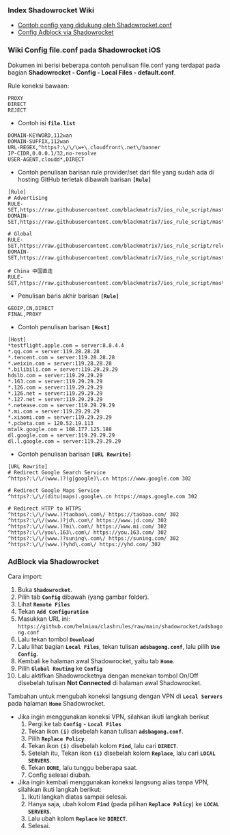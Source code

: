 ### Index Shadowrocket Wiki
  - [Contoh config yang didukung oleh Shadowrocket.conf](#wiki-config-fileconf-pada-shadowrocket-ios)
  - [Config Adblock via Shadowrocket](#adblock-via-shadowrocket)

### Wiki Config file.conf pada Shadowrocket iOS

Dokumen ini berisi beberapa contoh penulisan file.conf yang terdapat pada bagian **Shadowrocket - Config - Local Files - default.conf**.

Rule koneksi bawaan:
```
PROXY 
DIRECT 
REJECT
```

- Contoh isi **`file.list`**
```
DOMAIN-KEYWORD,112wan
DOMAIN-SUFFIX,112wan
URL-REGEX,^https?:\/\/\w+\.cloudfront\.net\/banner
IP-CIDR,0.0.0.1/32,no-resolve
USER-AGENT,cloudd*,DIRECT 
```

- Contoh penulisan barisan rule provider/set dari file yang sudah ada di hosting GitHub terletak dibawah barisan **``[Rule]``**
```
[Rule]
# Advertising
RULE-SET,https://raw.githubusercontent.com/blackmatrix7/ios_rule_script/master/rule/Loon/Advertising/Advertising.list,REJECT
DOMAIN-SET,https://raw.githubusercontent.com/blackmatrix7/ios_rule_script/master/rule/Loon/Advertising/Advertising_Domain.list,REJECT

# Global
RULE-SET,https://raw.githubusercontent.com/blackmatrix7/ios_rule_script/release/rule/Loon/Proxy/Proxy.list,PROXY
DOMAIN-SET,https://raw.githubusercontent.com/blackmatrix7/ios_rule_script/master/rule/Loon/Proxy/Proxy_Domain.list,PROXY

# China 中国直连
RULE-SET,https://raw.githubusercontent.com/blackmatrix7/ios_rule_script/master/rule/Loon/China/China.list,DIRECT
```

- Penulisan baris akhir barisan **``[Rule]``**
```
GEOIP,CN,DIRECT
FINAL,PROXY
```

- Contoh penulisan barisan **``[Host]``**
```
[Host]
*testflight.apple.com = server:8.8.4.4
*.qq.com = server:119.28.28.28
*.tencent.com = server:119.28.28.28
*.weixin.com = server:119.28.28.28
*.bilibili.com = server:119.29.29.29
hdslb.com = server:119.29.29.29
*.163.com = server:119.29.29.29
*.126.com = server:119.29.29.29
*.126.net = server:119.29.29.29
*.127.net = server:119.29.29.29
*.netease.com = server:119.29.29.29
*.mi.com = server:119.29.29.29
*.xiaomi.com = server:119.29.29.29
*.pcbeta.com = 120.52.19.113
mtalk.google.com = 108.177.125.188
dl.google.com = server:119.29.29.29
dl.l.google.com = server:119.29.29.29
```

- Contoh penulisan barisan **``[URL Rewrite]``**
```
[URL Rewrite]
# Redirect Google Search Service
^https?:\/\/(www.)?(g|google)\.cn https://www.google.com 302

# Redirect Google Maps Service
^https?:\/\/(ditu|maps).google\.cn https://maps.google.com 302

# Redirect HTTP to HTTPS
^https?:\/\/(www.)?taobao\.com\/ https://taobao.com/ 302
^https?:\/\/(www.)?jd\.com\/ https://www.jd.com/ 302
^https?:\/\/(www.)?mi\.com\/ https://www.mi.com/ 302
^https?:\/\/you\.163\.com\/ https://you.163.com/ 302
^https?:\/\/(www.)?suning\.com\/ https://suning.com/ 302
^https?:\/\/(www.)?yhd\.com\/ https://yhd.com/ 302
```

### AdBlock via Shadowrocket
Cara import:
  1. Buka **``Shadowrocket``**.
  2. Pilih tab **``Config``** dibawah (yang gambar folder).
  3. Lihat **``Remote Files``**
  4. Tekan **``Add Configuration``**
  5. Masukkan URL ini:
      ``https://github.com/helmiau/clashrules/raw/main/shadowrocket/adsbagong.conf``
  6. Lalu tekan tombol **``Download``**
  7. Lalu lihat bagian **``Local Files``**, tekan tulisan **``adsbagong.conf``**, lalu pilih **``Use Config``**.
  8. Kembali ke halaman awal Shadowrocket, yaitu tab **``Home``**.
  9. Pilih **``Global Routing``** ke **``Config``**
  10. Lalu aktifkan Shadowrocketnya dengan menekan tombol On/Off disebelah tulisan **Not Connected** di halaman awal Shadowrocket.

Tambahan untuk mengubah koneksi langsung dengan VPN di **``Local Servers``** pada halaman **``Home``** Shadowrocket.
  - Jika ingin menggunakan koneksi VPN, silahkan ikuti langkah berikut
      1. Pergi ke tab **``Config``** - **``Local Files``**
      2. Tekan ikon **``(i)``** disebelah kanan tulisan **``adsbagong.conf``**.
      3. Pilih **``Replace Policy``**.
      4. Tekan ikon **``(i)``** disebelah kolom **``Find``**, lalu cari **``DIRECT``**.
      5. Setelah itu, Tekan ikon **``(i)``** disebelah kolom **``Replace``**, lalu cari **``LOCAL SERVERS``**.
      6. Tekan **``DONE``**, lalu tunggu beberapa saat.
      7. Config selesai diubah.
  - Jika ingin kembali menggunakan koneksi langsung alias tanpa VPN, silahkan ikuti langkah berikut:
      1. Ikuti langkah diatas sampai selesai.
      2. Hanya saja, ubah kolom **``Find``** (pada pilihan **``Replace Policy``**) ke **``LOCAL SERVERS``**.
      3. Lalu ubah kolom **``Replace``** ke **``DIRECT``**.
      4. Selesai.
  
